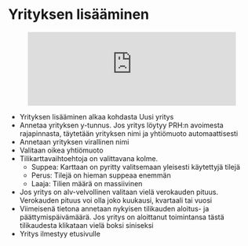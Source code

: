 # Yrityksen lisääminen

<figure class="video-container">
	<iframe width="100%" src="https://www.youtube.com/embed/iRFPKyhAe8o" title="YouTube video player" frameborder="0" allow="accelerometer; autoplay; clipboard-write; encrypted-media; gyroscope; picture-in-picture" allowfullscreen="true"></iframe>
</figure>

- Yrityksen lisääminen alkaa kohdasta Uusi yritys
- Annetaa yrityksen y-tunnus. Jos yritys löytyy PRH:n avoimesta rajapinnasta, täytetään yrityksen nimi ja yhtiömuoto automaattisesti
- Annetaan yrityksen virallinen nimi
- Valitaan oikea yhtiömuoto
- Tilikarttavaihtoehtoja on valittavana kolme.
  - Suppea: Karttaan on pyritty valitsemaan yleisesti käytettyjä tilejä
  - Perus: Tilejä on hieman suppeaa enemmän
  - Laaja: Tilien määrä on massiivinen
- Jos yritys on alv-velvollinen valitaan vielä verokauden pituus. Verokauden pituus voi olla joko kuukausi, kvartaali tai vuosi
- Viimeisenä tietona annetaan nykyisen tilikauden aloitus- ja päättymispäivämäärä. Jos yritys on aloittanut toimintansa tästä tilikaudesta klikataan vielä boksi siniseksi
- Yritys ilmestyy etusivulle
